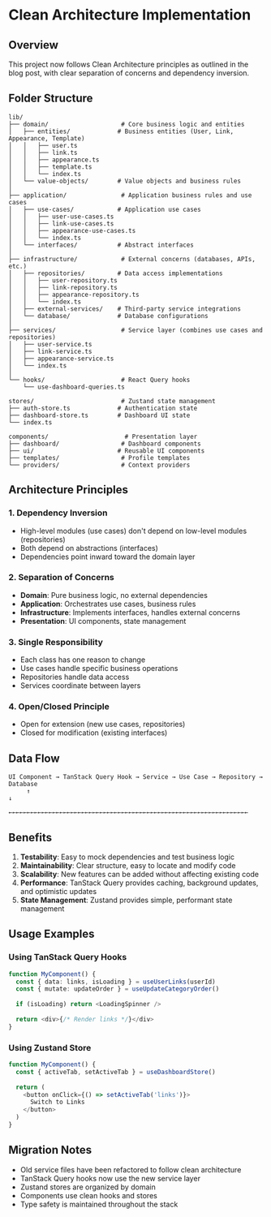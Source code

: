 # Clean Architecture Implementation

## Overview
This project now follows Clean Architecture principles as outlined in the blog post, with clear separation of concerns and dependency inversion.

## Folder Structure

```
lib/
├── domain/                    # Core business logic and entities
│   ├── entities/             # Business entities (User, Link, Appearance, Template)
│   │   ├── user.ts
│   │   ├── link.ts
│   │   ├── appearance.ts
│   │   ├── template.ts
│   │   └── index.ts
│   └── value-objects/        # Value objects and business rules
│
├── application/               # Application business rules and use cases
│   ├── use-cases/            # Application use cases
│   │   ├── user-use-cases.ts
│   │   ├── link-use-cases.ts
│   │   ├── appearance-use-cases.ts
│   │   └── index.ts
│   └── interfaces/           # Abstract interfaces
│
├── infrastructure/            # External concerns (databases, APIs, etc.)
│   ├── repositories/         # Data access implementations
│   │   ├── user-repository.ts
│   │   ├── link-repository.ts
│   │   ├── appearance-repository.ts
│   │   └── index.ts
│   ├── external-services/    # Third-party service integrations
│   └── database/             # Database configurations
│
├── services/                  # Service layer (combines use cases and repositories)
│   ├── user-service.ts
│   ├── link-service.ts
│   ├── appearance-service.ts
│   └── index.ts
│
└── hooks/                     # React Query hooks
    └── use-dashboard-queries.ts

stores/                        # Zustand state management
├── auth-store.ts             # Authentication state
├── dashboard-store.ts        # Dashboard UI state
└── index.ts

components/                     # Presentation layer
├── dashboard/                 # Dashboard components
├── ui/                       # Reusable UI components
├── templates/                 # Profile templates
└── providers/                 # Context providers
```

## Architecture Principles

### 1. Dependency Inversion
- High-level modules (use cases) don't depend on low-level modules (repositories)
- Both depend on abstractions (interfaces)
- Dependencies point inward toward the domain layer

### 2. Separation of Concerns
- **Domain**: Pure business logic, no external dependencies
- **Application**: Orchestrates use cases, business rules
- **Infrastructure**: Implements interfaces, handles external concerns
- **Presentation**: UI components, state management

### 3. Single Responsibility
- Each class has one reason to change
- Use cases handle specific business operations
- Repositories handle data access
- Services coordinate between layers

### 4. Open/Closed Principle
- Open for extension (new use cases, repositories)
- Closed for modification (existing interfaces)

## Data Flow

```
UI Component → TanStack Query Hook → Service → Use Case → Repository → Database
     ↑                                                                     ↓
     ←←←←←←←←←←←←←←←←←←←←←←←←←←←←←←←←←←←←←←←←←←←←←←←←←←←←←←←←←←←←←←←←←←
```

## Benefits

1. **Testability**: Easy to mock dependencies and test business logic
2. **Maintainability**: Clear structure, easy to locate and modify code
3. **Scalability**: New features can be added without affecting existing code
4. **Performance**: TanStack Query provides caching, background updates, and optimistic updates
5. **State Management**: Zustand provides simple, performant state management

## Usage Examples

### Using TanStack Query Hooks
```typescript
function MyComponent() {
  const { data: links, isLoading } = useUserLinks(userId)
  const { mutate: updateOrder } = useUpdateCategoryOrder()
  
  if (isLoading) return <LoadingSpinner />
  
  return <div>{/* Render links */}</div>
}
```

### Using Zustand Store
```typescript
function MyComponent() {
  const { activeTab, setActiveTab } = useDashboardStore()
  
  return (
    <button onClick={() => setActiveTab('links')}>
      Switch to Links
    </button>
  )
}
```

## Migration Notes

- Old service files have been refactored to follow clean architecture
- TanStack Query hooks now use the new service layer
- Zustand stores are organized by domain
- Components use clean hooks and stores
- Type safety is maintained throughout the stack


